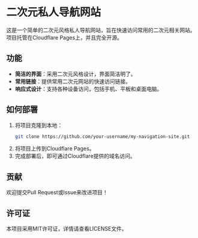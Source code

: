 # 二次元私人导航网站

这是一个简单的二次元风格私人导航网站，旨在快速访问常用的二次元相关网站。项目托管在Cloudflare Pages上，并且完全开源。

## 功能

- **简洁的界面**：采用二次元风格设计，界面简洁明了。
- **常用链接**：提供常用二次元网站的快速访问链接。
- **响应式设计**：支持各种设备访问，包括手机、平板和桌面电脑。

## 如何部署

1. 将项目克隆到本地：
   ```bash
   git clone https://github.com/your-username/my-navigation-site.git
   ```
2. 将项目上传到Cloudflare Pages。
3. 完成部署后，即可通过Cloudflare提供的域名访问。

## 贡献

欢迎提交Pull Request或Issue来改进项目！

## 许可证

本项目采用MIT许可证，详情请查看LICENSE文件。 